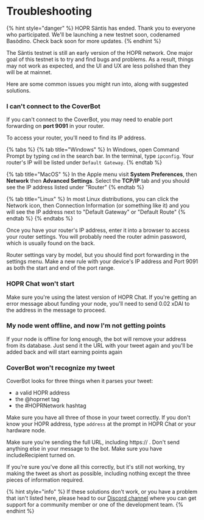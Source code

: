 <!-- ---
description: Answers to common queries
--- -->

# Troubleshooting

{% hint style="danger" %}
HOPR Säntis has ended. Thank you to everyone who participated. We'll be launching a new testnet soon, codenamed Basòdino. Check back soon for more updates.
{% endhint %}

The Säntis testnet is still an early version of the HOPR network. One major goal of this testnet is to try and find bugs and problems. As a result, things may not work as expected, and the UI and UX are less polished than they will be at mainnet.

Here are some common issues you might run into, along with suggested solutions.

### **I can't connect to the CoverBot**

If you can't connect to the CoverBot, you may need to enable port forwarding on **port 9091** in your router.

To access your router, you'll need to find its IP address.

{% tabs %}
{% tab title="Windows" %}
In Windows, open Command Prompt by typing `cmd` in the search bar. In the terminal, type `ipconfig`. Your router's IP will be listed under `Default Gateway`.
{% endtab %}

{% tab title="MacOS" %}
In the Apple menu visit **System Preferences**, then **Network** then **Advanced Settings**. Select the **TCP/IP** tab and you should see the IP address listed under "Router"
{% endtab %}

{% tab title="Linux" %}
In most Linux distributions, you can click the Network icon, then Connection Information \(or something like it\) and you will see the IP address next to "Default Gateway" or "Default Route"
{% endtab %}
{% endtabs %}

Once you have your router's IP address, enter it into a browser to access your router settings. You will probably need the router admin password, which is usually found on the back.

Router settings vary by model, but you should find port forwarding in the settings menu. Make a new rule with your device's IP address and Port 9091 as both the start and end of the port range.

### **HOPR Chat won't start**

Make sure you're using the latest version of HOPR Chat. If you're getting an error message about funding your node, you'll need to send 0.02 xDAI to the address in the message to proceed.

### **My node went offline, and now I'm not getting points**

If your node is offline for long enough, the bot will remove your address from its database. Just send it the URL with your tweet again and you'll be added back and will start earning points again

### **CoverBot won't recognize my tweet**

CoverBot looks for three things when it parses your tweet:

- a valid HOPR address
- the @hoprnet tag
- the \#HOPRNetwork hashtag

Make sure you have all three of those in your tweet correctly. If you don't know your HOPR address, type `address` at the prompt in HOPR Chat or your hardware node.

Make sure you're sending the full URL, including https:// . Don't send anything else in your message to the bot. Make sure you have includeRecipient turned on.

If you're sure you've done all this correctly, but it's still not working, try making the tweet as short as possible, including nothing except the three pieces of information required.

{% hint style="info" %}
If these solutions don't work, or you have a problem that isn't listed here, please head to our [Discord channel](https://discord.gg/wUSYqpD) where you can get support for a community member or one of the development team.
{% endhint %}
